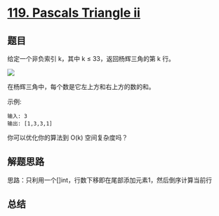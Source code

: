 # [119. Pascals Triangle ii](https://leetcode-cn.com/problems/pascals-triangle-ii/)

## 题目

给定一个非负索引 k，其中 k ≤ 33，返回杨辉三角的第 k 行。

![](https://upload.wikimedia.org/wikipedia/commons/0/0d/PascalTriangleAnimated2.gif)

在杨辉三角中，每个数是它左上方和右上方的数的和。

示例:

```
输入: 3
输出: [1,3,3,1]
```
你可以优化你的算法到 O(k) 空间复杂度吗？

## 解题思路

思路：只利用一个[]int，行数下移即在尾部添加元素1，然后倒序计算当前行


## 总结
